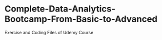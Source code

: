 # Complete-Data-Analytics-Bootcamp-From-Basic-to-Advanced
Exercise and Coding Files of Udemy Course
